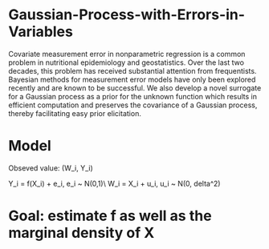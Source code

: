 # Gaussian-Process-with-Errors-in-Variables
Covariate measurement error in nonparametric regression is a common problem in nutritional epidemiology and geostatistics. Over the last two decades, this problem has received substantial attention from frequentists. Bayesian methods for measurement error models have only been explored recently and are known to be successful. We also develop a novel surrogate for a Gaussian process as a prior for the unknown function which results in efficient computation and preserves the covariance of a Gaussian process, thereby facilitating easy prior elicitation.

# Model 
Obseved value: (W_i, Y_i)

Y_i = f(X_i) + e_i,  e_i ~ N(0,1)\\
W_i = X_i + u_i,  u_i ~ N(0, delta^2) 

# Goal: estimate f as well as the marginal density of X


